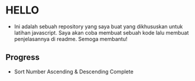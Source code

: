 # HELLO

  - Ini adalah sebuah repository yang saya buat yang dikhususkan untuk latihan javascript. Saya akan coba membuat sebuah kode lalu membuat penjelasannya di readme. Semoga membantu!

## Progress

  - Sort Number Ascending & Descending Complete